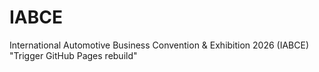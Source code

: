 # IABCE
International Automotive Business Convention &amp; Exhibition 2026 (IABCE)
"Trigger GitHub Pages rebuild"
